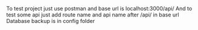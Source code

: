 To test project just use postman and base url is localhost:3000/api/
And to test some api just add route name and api name after /api/ in base url
Database backup is in config folder
